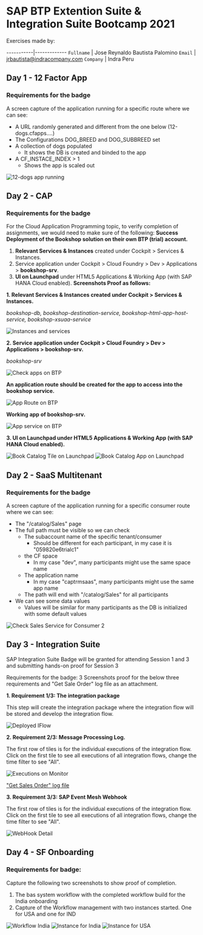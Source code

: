 # SAP BTP Extention Suite & Integration Suite Bootcamp 2021

Exercises made by:

-----------|-------------
`Fullname` | Jose Reynaldo Bautista Palomino
`Email` | <jrbautista@indracompany.com>
`Company` | Indra Peru

## Day 1 - 12 Factor App

### Requirements for the badge
A screen capture of the application running for a specific route where we can see:
-	A URL randomly generated and different from the one below (12-dogs.cfapps….)
-	The Configurations DOG_BREED and DOG_SUBBREED set
-	A collection of dogs populated 
    - It shows the DB is created and binded to the app
-	A CF_INSTACE_INDEX > 1
    - Shows the app is scaled out

![12-dogs app running](https://raw.githubusercontent.com/jrbpraven/bootcamp2021/main/img/Day%201%20-%20Cloud%20Native/Day%201%20-%20Cloud%20Native%20-%2001%20-%2012-dogs%20app%20running.png)

## Day 2 - CAP
### Requirements for the badge
For the Cloud Application Programming topic, to verify completion of assignments, we would need to make sure of the following:
**Success Deployment of the Bookshop solution on their own BTP (trial) account.**
1. **Relevant Services & Instances** created under Cockpit > Services & Instances.
2. Service application under Cockpit > Cloud Foundry > Dev > Applications > **bookshop-srv**. 
3. **UI on Launchpad** under HTML5 Applications & Working App (with SAP HANA Cloud enabled).
**Screenshots Proof as follows:**

**1. Relevant Services & Instances created under Cockpit > Services & Instances.**

*bookshop-db, bookshop-destination-service, bookshop-html-app-host-service, bookshop-xsuaa-service*

![Instances and services](https://raw.githubusercontent.com/jrbpraven/bootcamp2021/main/img/Day%202%20-%20CAP/Day%202%20-%20CAP%20-%2001-%20Instances%20and%20services.png)

**2. Service application under Cockpit > Cloud Foundry > Dev > Applications > bookshop-srv.**

*bookshop-srv*

![Check apps on BTP](https://raw.githubusercontent.com/jrbpraven/bootcamp2021/main/img/Day%202%20-%20CAP/Day%202%20-%20CAP%20-%2002%20-%20Check%20apps%20on%20BTP.png)

**An application route should be created for the app to access into the bookshop service.**

![App Route on BTP](https://raw.githubusercontent.com/jrbpraven/bootcamp2021/main/img/Day%202%20-%20CAP/Day%202%20-%20CAP%20-%2003%20-%20App%20Route%20on%20BTP.png)

**Working app of bookshop-srv.**

![App service on BTP](https://raw.githubusercontent.com/jrbpraven/bootcamp2021/main/img/Day%202%20-%20CAP/Day%202%20-%20CAP%20-%2004%20-%20App%20service%20on%20BTP.png)

**3. UI on Launchpad under HTML5 Applications & Working App (with SAP HANA Cloud enabled).**

![Book Catalog Tile on Launchpad](https://raw.githubusercontent.com/jrbpraven/bootcamp2021/main/img/Day%202%20-%20CAP/Day%202%20-%20CAP%20-%2005%20-%20Book%20Catalog%20Tile%20on%20Launchpad.png)
![Book Catalog App on Launchpad](https://raw.githubusercontent.com/jrbpraven/bootcamp2021/main/img/Day%202%20-%20CAP/Day%202%20-%20CAP%20-%2006%20-%20Book%20Catalog%20App%20on%20Launchpad.png)

## Day 2 - SaaS Multitenant
### Requirements for the badge
A screen capture of the application running for a specific consumer route where we can see:
- The "/catalog/Sales" page
- The full path must be visible so we can check 
    - The subaccount name of the specific tenant/consumer 
        - Should be different for each participant, in my case it is "059820e6trialc1"
    - the CF space 
        - In my case "dev", many participants might use the same space name
    - The application name
        - In my case "captrmsaas", many participants might use the same app name 
    - The path will end with "/catalog/Sales" for all participants 
- We can see some data values
    - Values will be similar for many participants as the DB is initialized with some default values

![Check Sales Service for Consumer 2](https://raw.githubusercontent.com/jrbpraven/bootcamp2021/main/img/Day%202%20-%20SaaS%20Multitenant/Day%202%20-%20Saas%20Multitenant%20-%2001%20-%20Check%20Sales%20Service%20for%20Consumer%202.png)

## Day 3 - Integration Suite
SAP Integration Suite Badge will be granted for attending Session 1 and 3 and
submitting hands-on proof for Session 3

Requirements for the badge: 3 Screenshots proof for the below three requirements and
"Get Sale Order" log file as an attachment.

**1. Requirement 1/3: The integration package**

This step will create the integration package where the integration flow will be stored
and develop the integration flow.

![Deployed IFlow](https://raw.githubusercontent.com/jrbpraven/bootcamp2021/main/img/Day%203%20-%20Integration/Day%203%20-%20Integration%20-%2001%20Deployed%20IFlow.png)

**2. Requirement 2/3: Message Processing Log.**

The first row of tiles is for the individual executions of the integration flow. Click on the
first tile to see all executions of all integration flows, change the time filter to see "All".

![Executions on Monitor](https://raw.githubusercontent.com/jrbpraven/bootcamp2021/main/img/Day%203%20-%20Integration/Day%203%20-%20Integration%20-%2002%20Executions%20on%20Monitor.png)

["Get Sales Order" log file](https://raw.githubusercontent.com/jrbpraven/bootcamp2021/main/img/Day%203%20-%20Integration/Day%203%20-%20Integration%20-%20MessageLog-Commission_Flow-attachment_2-2_%20Get%20Sales%20Order.txt)

**3. Requirement 3/3: SAP Event Mesh Webhook**

The first row of tiles is for the individual executions of the integration flow. Click on the
first tile to see all executions of all integration flows, change the time filter to see "All".

![WebHook Detail](https://raw.githubusercontent.com/jrbpraven/bootcamp2021/main/img/Day%203%20-%20Integration/Day%203%20-%20Integration%20-%2003%20WebHook%20Detail.png)

## Day 4 - SF Onboarding
### Requirements for badge:

Capture the following two screenshots to show proof of completion. 

1. The bas system workflow with the completed workflow build for the India onboarding
2. Capture of the Workflow management with two instances started. One for USA and one for IND


![Workflow India](https://raw.githubusercontent.com/jrbpraven/bootcamp2021/main/img/Day%204%20-%20Workflow/Day%204%20-%20Workflow%20-%2001%20Workflow%20India.png)
![Instance for India](https://raw.githubusercontent.com/jrbpraven/bootcamp2021/main/img/Day%204%20-%20Workflow/Day%204%20-%20Workflow%20-%2002%20Instance%20for%20India.png)
![Instance for USA](https://raw.githubusercontent.com/jrbpraven/bootcamp2021/main/img/Day%204%20-%20Workflow/Day%204%20-%20Workflow%20-%2003%20Instance%20for%20USA.png)
